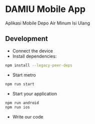 # DAMIU Mobile App

Aplikasi Mobile Depo Air Minum Isi Ulang

## Development

- Connect the device
- Install dependencies:

```bash
npm install --legacy-peer-deps
```

- Start metro

```bash
npm run start
```

- Start your application

```bash
npm run android
npm run ios
```

- Write our code
